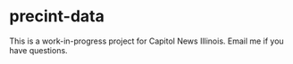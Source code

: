 # precint-data

This is a work-in-progress project for Capitol News Illinois. Email me if you have questions. 
